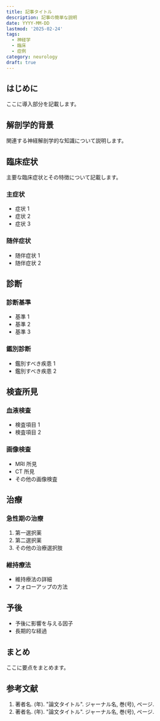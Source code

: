 ```yaml
---
title: 記事タイトル
description: 記事の簡単な説明
date: YYYY-MM-DD
lastmod: '2025-02-24'
tags:
  - 神経学
  - 臨床
  - 症例
category: neurology
draft: true
---
```


## はじめに

ここに導入部分を記載します。

## 解剖学的背景

関連する神経解剖学的な知識について説明します。

## 臨床症状

主要な臨床症状とその特徴について記載します。

### 主症状

- 症状 1
- 症状 2
- 症状 3

### 随伴症状

- 随伴症状 1
- 随伴症状 2

## 診断

### 診断基準

- 基準 1
- 基準 2
- 基準 3

### 鑑別診断

- 鑑別すべき疾患 1
- 鑑別すべき疾患 2

## 検査所見

### 血液検査

- 検査項目 1
- 検査項目 2

### 画像検査

- MRI 所見
- CT 所見
- その他の画像検査

## 治療

### 急性期の治療

1. 第一選択薬
2. 第二選択薬
3. その他の治療選択肢

### 維持療法

- 維持療法の詳細
- フォローアップの方法

## 予後

- 予後に影響を与える因子
- 長期的な経過

## まとめ

ここに要点をまとめます。

## 参考文献

1. 著者名. (年). "論文タイトル". ジャーナル名, 巻(号), ページ.
2. 著者名. (年). "論文タイトル". ジャーナル名, 巻(号), ページ.
